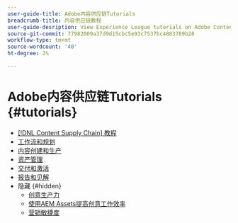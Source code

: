 ```yaml
---
user-guide-title: Adobe内容供应链Tutorials
breadcrumb-title: 内容供应链教程
user-guide-desription: View Experience League tutorials on Adobe Content Supply Chain, the simplified promise of Adobe's solutions to help organizations accelerate and scale content creation, improve content engagement and ROI, and deliver the content that fuels digital engagements buyers prefer.
source-git-commit: 77982009a37d9d15cbc5e93c7537bc4883789b28
workflow-type: tm+mt
source-wordcount: '40'
ht-degree: 2%

---
```



# Adobe内容供应链Tutorials {#tutorials}

+ [[!DNL Content Supply Chain] 教程](overview.md)
+ [工作流和规划](workflow-and-planning.md)
+ [内容创建和生产](content-creation-and-production.md)
+ [资产管理](asset-management.md)
+ [交付和激活](delivery-and-activation.md)
+ [报告和见解](reporting-and-insights.md)
+ 隐藏 {#hidden}
   + [创意生产力](creative-productivity.md)
   + [使用AEM Assets提高创意工作效率](creative-productivity-aemassets.md)
   + [营销敏捷度](marketing-agility.md)